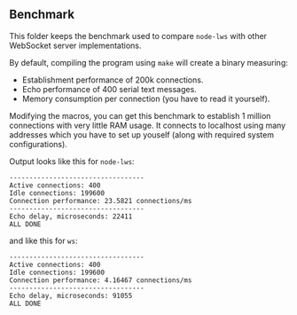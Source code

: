 ## Benchmark
This folder keeps the benchmark used to compare ```node-lws``` with other WebSocket server implementations.

By default, compiling the program using ```make``` will create a binary measuring:

* Establishment performance of 200k connections.
* Echo performance of 400 serial text messages.
* Memory consumption per connection (you have to read it yourself).

Modifying the macros, you can get this benchmark to establish 1 million connections with very little RAM usage. It connects to localhost using many addresses which you have to set up youself (along with required system configurations).

Output looks like this for ```node-lws```:
```
----------------------------------
Active connections: 400
Idle connections: 199600
Connection performance: 23.5821 connections/ms
----------------------------------
Echo delay, microseconds: 22411
ALL DONE
```
and like this for ```ws```:
```
----------------------------------
Active connections: 400
Idle connections: 199600
Connection performance: 4.16467 connections/ms
----------------------------------
Echo delay, microseconds: 91055
ALL DONE
```